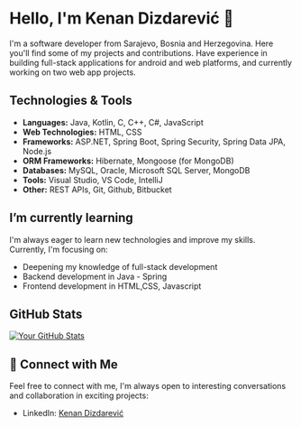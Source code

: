 
# Hello, I'm Kenan Dizdarević 👋

I'm a software developer from Sarajevo, Bosnia and Herzegovina. Here you'll find some of my projects and contributions.
Have experience in building full-stack applications for android and web platforms, and currently working on two web app projects.

## Technologies & Tools

- **Languages:** Java, Kotlin, C, C++, C#, JavaScript
- **Web Technologies:** HTML, CSS
- **Frameworks:** ASP.NET, Spring Boot, Spring Security, Spring Data JPA, Node.js
- **ORM Frameworks:** Hibernate, Mongoose (for MongoDB)
- **Databases:** MySQL, Oracle, Microsoft SQL Server, MongoDB
- **Tools:** Visual Studio, VS Code, IntelliJ
- **Other:** REST APIs, Git, Github, Bitbucket


## I’m currently learning

I'm always eager to learn new technologies and improve my skills. Currently, I'm focusing on:

- Deepening my knowledge of full-stack development
- Backend development in Java - Spring
- Frontend development in HTML,CSS, Javascript


## GitHub Stats

[![Your GitHub Stats](https://github-readme-stats.vercel.app/api?username=kenankd&show_icons=true&count_private=true)](https://github.com/kenankd)

## 🤝 Connect with Me

Feel free to connect with me, I'm always open to interesting conversations and collaboration in exciting projects:

- LinkedIn: [Kenan Dizdarević](https://www.linkedin.com/in/kenan-dizdarevic-22b0aa281/)

